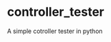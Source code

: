 # controller_tester

<!--
#groups
Tools

#languages
Python

#frames and libs
Pygame

-->

A simple cotroller tester in python
